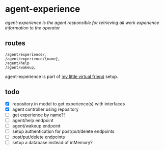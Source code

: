 # agent-experience

_agent-experience is the agent responsible for retrieving all work experience information to the operator_

## routes
```
/agent/experience/,
/agent/experience/{name},
/agent/help
/agent/wakeup,
```

agent-experience is part of [my little virtual friend](http://mylittlevirtualfriend.com) setup.

## todo
- [x] repository in model to get experience(s) with interfaces
- [x] agent controller using repository 
- [ ] get experience by name?!
- [ ] agent/help endpoint
- [ ] agent/wakeup endpoint
- [ ] setup authentication for post/put/delete endpoints
- [ ] post/put/delete endpoints
- [ ] setup a database instead of inMemory?